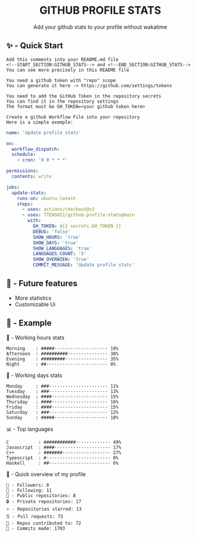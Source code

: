<h1 align="center">GITHUB PROFILE STATS</h1>
<p align="center">Add your github stats to your profile without wakatime</p>

## ✨ - Quick Start
```
Add this comments into your README.md file
<!--START_SECTION:GITHUB_STATS--> and <!--END_SECTION:GITHUB_STATS-->
You can see more precisely in this README file
```
```
You need a github token with "repo" scope
You can generate it here -> https://github.com/settings/tokens
```
```
You need to add the GitHub Token in the repository secrets
You can find it in the repository settings
The format must be GH_TOKEN=<your github token here>
```
```
Create a github Workflow File into your repository
Here is a simple exemple:
```
```yml
name: 'Update profile stats'

on:
  workflow_dispatch:
  schedule:
    - cron: '0 0 * * *'

permissions:
  contents: write

jobs:
  update-stats:
    runs-on: ubuntu-latest
    steps:
      - uses: actions/checkout@v3
      - uses: TTENSHII/github-profile-stats@main
        with:
          GH_TOKEN: ${{ secrets.GH_TOKEN }}
          DEBUG: 'false'
          SHOW_HOURS: 'true'
          SHOW_DAYS: 'true'
          SHOW_LANGUAGES: 'true'
          LANGUAGES_COUNT: '5'
          SHOW_OVERWIEW: 'true'
          COMMIT_MESSAGE: 'Update profile stats'
```

## 🔖 - Future features
- More statistics
- Customizable Ui

## 📘 - Example

<!--START_SECTION:GITHUB_STATS-->
🌉 - Working hours stats
```text
Morning    : #####···················· 19%
Afternoon  : ##########··············· 38%
Evening    : #########················ 35%
Night      : ##······················· 8%
```
📅 - Working days stats
```text
Monday     : ###······················ 11%
Tuesday    : ###······················ 13%
Wednesday  : ####····················· 15%
Thursday   : ####····················· 16%
Friday     : ####····················· 15%
Saturday   : ###······················ 12%
Sunday     : #####···················· 18%
```
📊 - Top languages
```text
C           : ############············· 49%
Javascript  : ####····················· 17%
C++         : #######·················· 27%
Typescript  : #························ 0%
Haskell     : ##······················· 6%
```
🎏 - Quick overview of my profile
```text
👥 - Followers: 8
👤 - Following: 11
📂 - Public repositories: 8
🔒 - Private repositories: 17
⭐ - Repositories starred: 13
🔃 - Pull requests: 73
🐲 - Repos contributed to: 72
🍃 - Commits made: 1703
```
<!--END_SECTION:GITHUB_STATS-->
